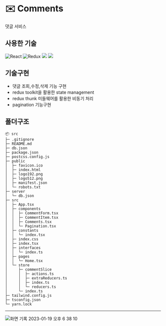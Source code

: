 # ✉️ Comments

댓글 서비스

## 사용한 기술

![React](https://img.shields.io/badge/react-%2320232a.svg?style=for-the-badge&logo=react&logoColor=%2361DAFB)
![Redux](https://img.shields.io/badge/redux-%23593d88.svg?style=for-the-badge&logo=redux&logoColor=white)
<img src="https://img.shields.io/badge/Axios-5A29E4?style=for-the-badge&logo=Axios&logoColor=white"/>
<img src="https://img.shields.io/badge/tailwindcss-18324F?style=for-the-badge&logo=tailwindcss&logoColor=white"/>

## 기술구현

- 댓글 조회,수정,삭제 기능 구현
- redux toolkit을 활용한 state management
- redux thunk 미들웨어를 활용한 비동기 처리
- pagination 기능구현

## 폴더구조

```
📦 src
├─ .gitignore
├─ README.md
├─ db.json
├─ package.json
├─ postcss.config.js
├─ public
│  ├─ favicon.ico
│  ├─ index.html
│  ├─ logo192.png
│  ├─ logo512.png
│  ├─ manifest.json
│  └─ robots.txt
├─ server
│  └─ db.json
├─ src
│  ├─ App.tsx
│  ├─ components
│  │  ├─ CommentForm.tsx
│  │  ├─ CommentItem.tsx
│  │  ├─ Comments.tsx
│  │  └─ Pagination.tsx
│  ├─ constants
│  │  └─ index.tsx
│  ├─ index.css
│  ├─ index.tsx
│  ├─ interfaces
│  │  └─ index.ts
│  ├─ pages
│  │  └─ Home.tsx
│  └─ store
│     ├─ commentSlice
│     │  ├─ actions.ts
│     │  ├─ extraReducers.ts
│     │  ├─ index.ts
│     │  └─ reducers.ts
│     └─ index.ts
├─ tailwind.config.js
├─ tsconfig.json
└─ yarn.lock
```

---

![화면 기록 2023-01-19 오후 6 38 10](https://user-images.githubusercontent.com/102455275/213408079-302fdab2-0cdf-4a5f-bc32-19f0393b3d1e.gif)
